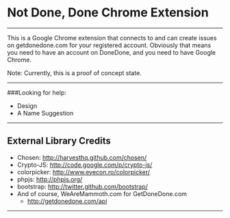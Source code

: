 # Not Done, Done Chrome Extension
***
This is a Google Chrome extension that connects to and can create issues on getdonedone.com for your registered account. Obviously that means you need to have an account on DoneDone, and you need to have Google Chrome.


Note: Currently, this is a proof of concept state.
***
###Looking for help:
* Design
* A Name Suggestion

***
## External Library Credits

* Chosen: http://harvesthq.github.com/chosen/
* Crypto-JS: http://code.google.com/p/crypto-js/
* colorpicker: http://www.eyecon.ro/colorpicker/
* phpjs: http://phpjs.org/
* bootstrap: http://twitter.github.com/bootstrap/
* And of course, WeAreMammoth.com for GetDoneDone.com
  * http://getdonedone.com/api

***
